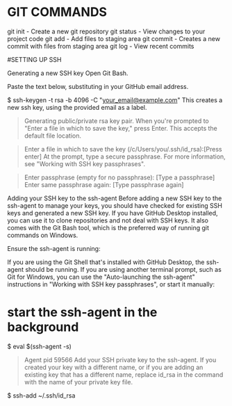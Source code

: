# GIT COMMANDS

git init - Create a new git repository
git status - View changes to your project code
git add - Add files to staging area
git commit - Creates a new commit with files from staging area
git log - View recent commits

#SETTING UP SSH

Generating a new SSH key
Open Git Bash.

Paste the text below, substituting in your GitHub email address.

$ ssh-keygen -t rsa -b 4096 -C "your_email@example.com"
This creates a new ssh key, using the provided email as a label.

> Generating public/private rsa key pair.
When you're prompted to "Enter a file in which to save the key," press Enter. This accepts the default file location.

> Enter a file in which to save the key (/c/Users/you/.ssh/id_rsa):[Press enter]
At the prompt, type a secure passphrase. For more information, see "Working with SSH key passphrases".

> Enter passphrase (empty for no passphrase): [Type a passphrase]
> Enter same passphrase again: [Type passphrase again]

Adding your SSH key to the ssh-agent
Before adding a new SSH key to the ssh-agent to manage your keys, you should have checked for existing SSH keys and generated a new SSH key.
If you have GitHub Desktop installed, you can use it to clone repositories and not deal with SSH keys. It also comes with the Git Bash tool, which is the preferred way of running git commands on Windows.

Ensure the ssh-agent is running:

If you are using the Git Shell that's installed with GitHub Desktop, the ssh-agent should be running.
If you are using another terminal prompt, such as Git for Windows, you can use the "Auto-launching the ssh-agent" instructions in "Working with SSH key passphrases", or start it manually:

# start the ssh-agent in the background
$ eval $(ssh-agent -s)
> Agent pid 59566
Add your SSH private key to the ssh-agent. If you created your key with a different name, or if you are adding an existing key that has a different name, replace id_rsa in the command with the name of your private key file.

$ ssh-add ~/.ssh/id_rsa

